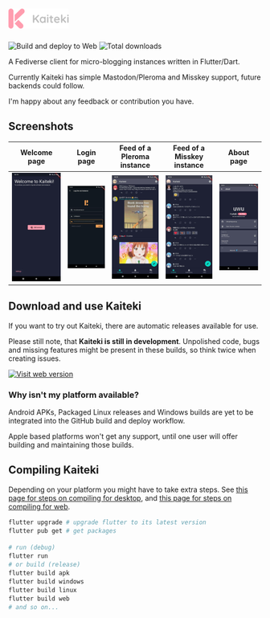 # ![Kaiteki](assets/readme-logo.png)

![Build and deploy to Web](https://github.com/Craftplacer/kaiteki/workflows/Build%20and%20deploy%20to%20Web/badge.svg)
![Total downloads](https://img.shields.io/github/downloads/Craftplacer/kaiteki/total)

A Fediverse client for micro-blogging instances written in Flutter/Dart.

Currently Kaiteki has simple Mastodon/Pleroma and Misskey support, future backends could follow.

I'm happy about any feedback or contribution you have.

## Screenshots

| Welcome page | Login page | Feed of a Pleroma instance | Feed of a Misskey instance | About page |
| - | - | - | - | - |
| ![](assets/screenshots/welcome.jpg) | ![](assets/screenshots/login.jpg) | ![](assets/screenshots/pleroma-feed.jpg) | ![](assets/screenshots/misskey-feed.jpg) | ![](assets/screenshots/about.jpg) |

## Download and use Kaiteki

If you want to try out Kaiteki, there are automatic releases available for use.

Please still note, that **Kaiteki is still in development**.
Unpolished code, bugs and missing features might be present in these builds, so think twice when creating issues.

[![Visit web version](https://img.shields.io/badge/-Open%20web%20app%20-blue)][1]

[1]: https://craftplacer.github.io/kaiteki/


### Why isn't my platform available?

Android APKs, Packaged Linux releases and Windows builds are yet to be integrated into the GitHub build and deploy workflow.

Apple based platforms won't get any support, until one user will offer building and maintaining those builds.

## Compiling Kaiteki

Depending on your platform you might have to take extra steps.
See [this page for steps on compiling for desktop](https://flutter.dev/desktop#requirements), and [this page for steps on compiling for web](https://flutter.dev/docs/get-started/web).

```sh
flutter upgrade # upgrade flutter to its latest version
flutter pub get # get packages

# run (debug)
flutter run
# or build (release)
flutter build apk
flutter build windows
flutter build linux
flutter build web
# and so on...
```
